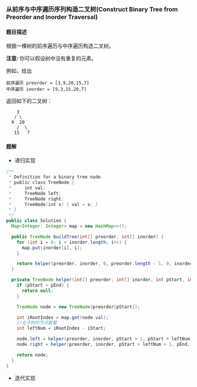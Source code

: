 ### 从前序与中序遍历序列构造二叉树(Construct Binary Tree from Preorder and Inorder Traversal)

#### 题目描述

根据一棵树的前序遍历与中序遍历构造二叉树。

**注意:**
你可以假设树中没有重复的元素。

例如，给出
```
前序遍历 preorder = [3,9,20,15,7]
中序遍历 inorder = [9,3,15,20,7]
```

返回如下的二叉树：
```
    3
   / \
  9  20
    /  \
   15   7
```

#### 题解

- 递归实现

```java
/**
 * Definition for a binary tree node.
 * public class TreeNode {
 *     int val;
 *     TreeNode left;
 *     TreeNode right;
 *     TreeNode(int x) { val = x; }
 * }
 */
public class Solution {
  Map<Integer, Integer> map = new HashMap<>();

  public TreeNode buildTree(int[] preorder, int[] inorder) {
    for (int i = 0; i < inorder.length; i++) {
      map.put(inorder[i], i);
    }

    return helper(preorder, inorder, 0, preorder.length - 1, 0, inorder.length - 1);
  }

  private TreeNode helper(int[] preorder, int[] inorder, int pStart, int pEnd, int iStart, int iEnd) {
    if (pStart > pEnd) {
      return null;
    }

    TreeNode node = new TreeNode(preorder[pStart]);

    int iRootIndex = map.get(node.val);
    //左子树的节点数量
    int leftNum = iRootIndex - iStart;

    node.left = helper(preorder, inorder, pStart + 1, pStart + leftNum, iStart, iRootIndex - 1);
    node.right = helper(preorder, inorder, pStart + leftNum + 1, pEnd, iRootIndex + 1, iEnd);

    return node;
  }
}
```

- 迭代实现

```java

```
